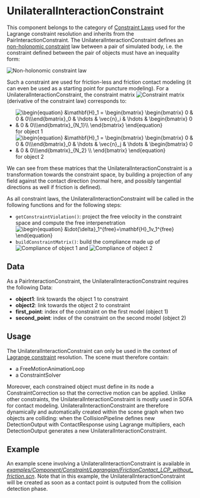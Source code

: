 UnilateralInteractionConstraint
===============================


This component belongs to the category of [Constraint Laws](https://www.sofa-framework.org/community/doc/simulation-principles/constraint/lagrange-constraint/#constraint-laws) used for the Lagrange constraint resolution and inherits from the PairInteractionConstraint. The UnilateralInteractionConstraint defines an [non-holonomic constraint](https://en.wikipedia.org/wiki/Nonholonomic_system) law between a pair of simulated body, i.e. the constraint defined between the pair of objects must have an inequality form:

<img class="latex" src="https://latex.codecogs.com/png.latex?\Psi(x_1,x_2%20...)~\geq~0" title="Non-holonomic constraint law" />

Such a constraint are used for friction-less and friction contact modeling (it can even be used as a starting point for puncture modeling). For a UnilateralInteractionConstraint, the constraint matrix <img class="latex" src="https://latex.codecogs.com/png.latex?\mathbf{H}" title="Constraint matrix" /> (derivative of the constraint law) corresponds to:

- <img src="https://latex.codecogs.com/gif.latex?\begin{equation}&space;&\mathbf{H}_1&space;=&space;\begin{bmatrix}&space;\begin{bmatrix}&space;0&space;&&space;0&space;&&space;0\\\end{bmatrix}_0&space;&&space;\hdots&space;&&space;\vec{n}_i&space;&&space;\hdots&space;&&space;\begin{bmatrix}&space;0&space;&&space;0&space;&&space;0\\\end{bmatrix}_{N_1}\\&space;\end{bmatrix}&space;\end{equation}" title="\begin{equation} &\mathbf{H}_1 = \begin{bmatrix} \begin{bmatrix} 0 & 0 & 0\\\end{bmatrix}_0 & \hdots & \vec{n}_i & \hdots & \begin{bmatrix} 0 & 0 & 0\\\end{bmatrix}_{N_1}\\ \end{bmatrix} \end{equation}" /> for object 1
- <img src="https://latex.codecogs.com/gif.latex?\begin{equation}&space;&\mathbf{H}_1&space;=&space;\begin{bmatrix}&space;\begin{bmatrix}&space;0&space;&&space;0&space;&&space;0\\\end{bmatrix}_0&space;&&space;\hdots&space;&&space;\vec{n}_j&space;&&space;\hdots&space;&&space;\begin{bmatrix}&space;0&space;&&space;0&space;&&space;0\\\end{bmatrix}_{N_2}&space;\\&space;\end{bmatrix}&space;\end{equation}" title="\begin{equation} &\mathbf{H}_1 = \begin{bmatrix} \begin{bmatrix} 0 & 0 & 0\\\end{bmatrix}_0 & \hdots & \vec{n}_j & \hdots & \begin{bmatrix} 0 & 0 & 0\\\end{bmatrix}_{N_2} \\ \end{bmatrix} \end{equation}" /> for object 2

We can see from these matrices that the UnilateralInteractionConstraint is a transformation towards the constraint space, by building a projection of any field against the contact direction (normal here, and possibly tangential directions as well if friction is defined).


As all constraint laws, the UnilateralInteractionConstraint will be called in the following functions and for the following steps:

- `getConstraintViolation()`: project the free velocity in the constraint space and compute the free interpenetration <img src="https://latex.codecogs.com/gif.latex?\begin{equation}&space;&\dot{\delta}_1^{free}=\mathbf{H}_1v_1^{free}&space;\end{equation}" title="\begin{equation} &\dot{\delta}_1^{free}=\mathbf{H}_1v_1^{free} \end{equation}" />
- `buildConstraintMatrix()`: build the compliance made up of <img class="latex" src="https://latex.codecogs.com/png.latex?dt\mathbf{H}_1\mathbf{A}_1^{-1}\mathbf{H}_1^T" title="Compliance of object 1" /> and <img class="latex" src="https://latex.codecogs.com/png.latex?dt\mathbf{H}_2\mathbf{A}_2^{-1}\mathbf{H}_2^T" title="Compliance of object 2" />




Data  
----

As a PairInteractionConstraint, the UnilateralInteractionConstraint requires the following Data:

- **object1**: link towards the object 1 to constraint
- **object2**: link towards the object 2 to constraint
- **first_point**: index of the constraint on the first model (object 1)
- **second_point**: index of the constraint on the second model (object 2)


Usage
-----

The UnilateralInteractionConstraint can only be used in the context of [Lagrange constraint](https://www.sofa-framework.org/community/doc/simulation-principles/constraint/lagrange-constraint/) resolution. The scene must therefore contain:

- a FreeMotionAnimationLoop
- a ConstraintSolver

Moreover, each constrained object must define in its node a ConstraintCorrection so that the corrective motion can be applied. Unlike other constraints, the UnilateralInteractionConstraint is mostly used in SOFA for contact modeling. UnilateralInteractionConstraint are therefore dynamically and automatically created within the scene graph when two objects are colliding: when the CollisionPipeline defines new DetectionOutput with ContactResponse using Lagrange multipliers, each DetectionOutput generates a new UnilateralInteractionConstraint.


Example
-------

An example scene involving a UnilateralInteractionConstraint is available in [*examples/Component/Constraint/Lagrangian/FrictionContact_LCP_without_friction.scn*](https://github.com/sofa-framework/sofa/blob/master/examples/Component/Constraint/Lagrangian/FrictionContact_LCP_without_friction.scn). Note that in this example, the UnilateralInteractionConstraint will be created as soon as a contact point is outputed from the collision detection phase.
